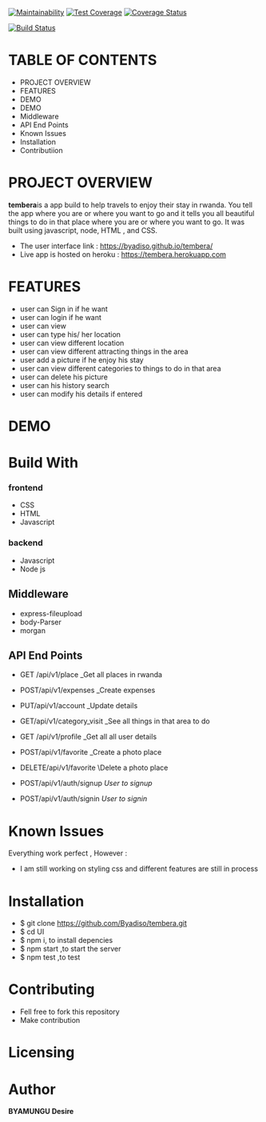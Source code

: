 [![Maintainability](https://api.codeclimate.com/v1/badges/f8910ac7a64bcd78c3a6/maintainability)](https://codeclimate.com/github/Byadiso/UI/maintainability) [![Test Coverage](https://api.codeclimate.com/v1/badges/f8910ac7a64bcd78c3a6/test_coverage)](https://codeclimate.com/github/Byadiso/UI/test_coverage)
[![Coverage Status](https://coveralls.io/repos/github/Byadiso/UI/badge.svg?branch=master)](https://coveralls.io/github/Byadiso/UI?branch=master)

[![Build Status](https://travis-ci.org/Byadiso/UI.svg?branch=develop)](https://travis-ci.org/Byadiso/UI)

# TABLE OF CONTENTS

-   PROJECT OVERVIEW
-   FEATURES
-   DEMO
-   DEMO
-   Middleware
-   API End Points
-   Known Issues
-   Installation
-   Contributiion

# PROJECT OVERVIEW

**tembera**is a app build to help travels to enjoy their stay in rwanda. You tell the app where you are or where you want to go and it tells you all beautiful things to do in that place where you are or where you want to go. It was built using javascript, node, HTML , and CSS.

-   The user interface link : https://byadiso.github.io/tembera/
-   Live app is hosted on heroku : https://tembera.herokuapp.com

# FEATURES

-   user can Sign in if he want
-   user can login if he want
-   user can view
-   user can type his/ her location
-   user can view different location
-   user can view different attracting things in the area
-   user add a picture if he enjoy his stay
-   user can view different categories to things to do in that area
-   user can delete his picture
-   user can his history search
-   user can modify his details if entered

# DEMO

# Build With

### frontend

-   CSS
-   HTML
-   Javascript

### backend

-   Javascript
-   Node js

## Middleware

-   express-fileupload
-   body-Parser
-   morgan

## API End Points

-   GET /api/v1/place \_Get all places in rwanda
-   POST/api/v1/expenses \_Create expenses
-   PUT/api/v1/account \_Update details
-   GET/api/v1/category_visit \_See all things in that area to do
-   GET /api/v1/profile \_Get all all user details
-   POST/api/v1/favorite \_Create a photo place
-   DELETE/api/v1/favorite \Delete a photo place

-   POST/api/v1/auth/signup _User to signup_
-   POST/api/v1/auth/signin _User to signin_

# Known Issues

Everything work perfect , However :

-   I am still working on styling css and different features are still in process

# Installation

-   \$ git clone https://github.com/Byadiso/tembera.git
-   \$ cd UI
-   \$ npm i, to install depencies
-   \$ npm start ,to start the server
-   \$ npm test ,to test

# Contributing

-   Fell free to fork this repository
-   Make contribution

# Licensing

# Author

**BYAMUNGU Desire**
